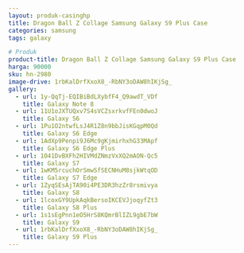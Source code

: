 ```yaml
---
layout: produk-casinghp
title: Dragon Ball Z Collage Samsung Galaxy S9 Plus Case
categories: samsung
tags: galaxy

# Produk
product-title: Dragon Ball Z Collage Samsung Galaxy S9 Plus Case
harga: 90000
sku: hn-2980
image-drive: 1rbKalDrfXxoX8_-RbNY3oDAW8hIKjSg_
gallery:
  - url: 1y-QqTj-EQIBiBdLXybfF4_Q9awdT_VDf
    title: Galaxy Note 8
  - url: 11U1oJXTUQxv7S4sVCZsxrkvfFEn0dwoJ
    title: Galaxy S6
  - url: 1Pu1O2ntwfLsJ4R1Z8n9bbJisKGqpM0Qd
    title: Galaxy S6 Edge
  - url: 1AdXp9Penpi9J6Mc9gKjmirhxhG33MApf
    title: Galaxy S6 Edge Plus
  - url: 1O41DvBXFh2HIVMdZNmzVxXQ2mAON-Qc5
    title: Galaxy S7
  - url: 1wKM5rcuchOrSmwSfSECNHuM8sjkWtqOD
    title: Galaxy S7 Edge
  - url: 1ZyqSEsAjTA90i4PE3DR3hzZr8rsmivya
    title: Galaxy S8
  - url: 1lcoxGY9UpkAqkBersoIKCEVJjoqyfZt3
    title: Galaxy S8 Plus
  - url: 1s1sEgPnn1eO5HrS8KQmrBlIZL9gbE7bW
    title: Galaxy S9
  - url: 1rbKalDrfXxoX8_-RbNY3oDAW8hIKjSg_
    title: Galaxy S9 Plus
---
```

